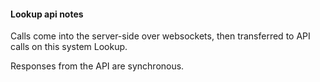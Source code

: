 



#### Lookup api notes


Calls come into the server-side over websockets, then transferred to API calls on this system Lookup.

Responses from the API are synchronous.
